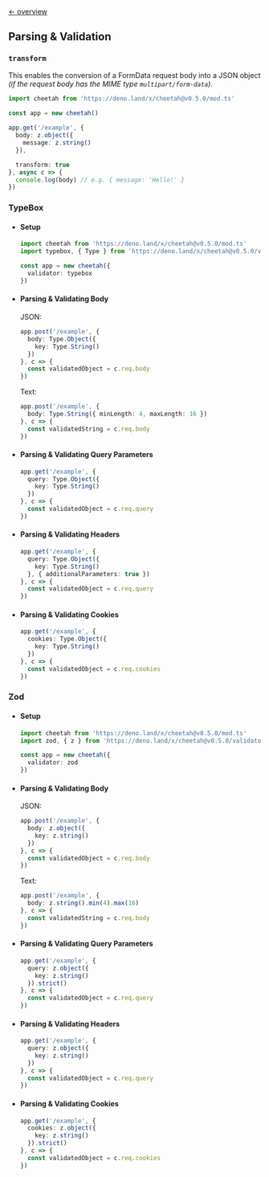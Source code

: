 [← overview](https://github.com/azurystudio/cheetah/blob/dev/guide/index.md)

## Parsing & Validation

### `transform`

This enables the conversion of a FormData request body into a JSON object *(if the request body has the MIME type `multipart/form-data`)*.

```ts
import cheetah from 'https://deno.land/x/cheetah@v0.5.0/mod.ts'

const app = new cheetah()
    
app.get('/example', {
  body: z.object({
    message: z.string()
  }),

  transform: true
}, async c => {
  console.log(body) // e.g. { message: 'Hello!' }
})
```

### TypeBox

- #### Setup

    ```ts
    import cheetah from 'https://deno.land/x/cheetah@v0.5.0/mod.ts'
    import typebox, { Type } from 'https://deno.land/x/cheetah@v0.5.0/validator/typebox.ts'

    const app = new cheetah({
      validator: typebox
    })
    ```

- #### Parsing & Validating Body

  JSON:

    ```ts
    app.post('/example', {
      body: Type.Object({
        key: Type.String()
      })
    }, c => {
      const validatedObject = c.req.body
    })
    ```

  Text:

    ```ts
    app.post('/example', {
      body: Type.String({ minLength: 4, maxLength: 16 })
    }, c => {
      const validatedString = c.req.body
    })
    ```

- #### Parsing & Validating Query Parameters

    ```ts
    app.get('/example', {
      query: Type.Object({
        key: Type.String()
      })
    }, c => {
      const validatedObject = c.req.query
    })
    ```

- #### Parsing & Validating Headers

    ```ts
    app.get('/example', {
      query: Type.Object({
        key: Type.String()
      }, { additionalParameters: true })
    }, c => {
      const validatedObject = c.req.query
    })
    ```

- #### Parsing & Validating Cookies

    ```ts
    app.get('/example', {
      cookies: Type.Object({
        key: Type.String()
      })
    }, c => {
      const validatedObject = c.req.cookies
    })
    ```

### Zod

- #### Setup

    ```ts
    import cheetah from 'https://deno.land/x/cheetah@v0.5.0/mod.ts'
    import zod, { z } from 'https://deno.land/x/cheetah@v0.5.0/validator/zod.ts'

    const app = new cheetah({
      validator: zod
    })
    ```

- #### Parsing & Validating Body

  JSON:

    ```ts
    app.post('/example', {
      body: z.object({
        key: z.string()
      })
    }, c => {
      const validatedObject = c.req.body
    })
    ```

  Text:

    ```ts
    app.post('/example', {
      body: z.string().min(4).max(16)
    }, c => {
      const validatedString = c.req.body
    })
    ```

- #### Parsing & Validating Query Parameters

    ```ts
    app.get('/example', {
      query: z.object({
        key: z.string()
      }).strict()
    }, c => {
      const validatedObject = c.req.query
    })
    ```

- #### Parsing & Validating Headers

    ```ts
    app.get('/example', {
      query: z.object({
        key: z.string()
      })
    }, c => {
      const validatedObject = c.req.query
    })
    ```

- #### Parsing & Validating Cookies

    ```ts
    app.get('/example', {
      cookies: z.object({
        key: z.string()
      }).strict()
    }, c => {
      const validatedObject = c.req.cookies
    })
    ```

